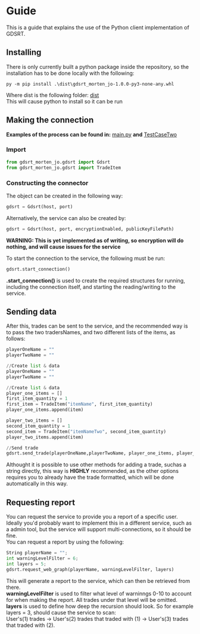 # Guide
This is a guide that explains the use of the Python client implementation of GDSRT.

## Installing
There is only currently built a python package inside the repository, so the installation has to be done locally with the following: 
```
py -m pip install .\dist\gdsrt_morten_jo-1.0.0-py3-none-any.whl
```
Where dist is the following folder: [dist][DistLoc]  
This will cause python to install so it can be run


## Making the connection
**Examples of the process can be found in:** [main.py][MainPython] **and** [TestCaseTwo][TestCasePython]  

### Import
```python
from gdsrt_morten_jo.gdsrt import Gdsrt
from gdsrt_morten_jo.gdsrt import TradeItem
```

### Constructing the connector
The object can be created in the following way:  
```python
gdsrt = Gdsrt(host, port)
```
Alternatively, the service can also be created by:  
```python
gdsrt = Gdsrt(host, port, encryptionEnabled, publicKeyFilePath)
```
**WARNING: This is yet implemented as of writing, so encryption will do nothing, and will cause issues for the service**  

To start the connection to the service, the following must be run:  
```python
gdsrt.start_connection()
```
**.start_connection()** is used to create the required structures for running, including the connection itself, and starting the reading/writing to the service. 


## Sending data

After this, trades can be sent to the service, and the recommended way is to pass the two tradersNames, and two different lists of the items, as follows:  
```python
playerOneName = ""
playerTwoName = ""

//Create list & data
playerOneName = ""
playerTwoName = ""

//Create list & data
player_one_items = []
first_item_quantity = 1
first_item = TradeItem("itemName", first_item_quantity)
player_one_items.append(item)

player_two_items = []
second_item_quantity = 1
second_item = TradeItem("itemNameTwo", second_item_quantity)
player_two_items.append(item)

//Send trade
gdsrt.send_trade(playerOneName,playerTwoName, player_one_items, player_two_items)
```

Althought it is possible to use other methods for adding a trade, suchas a string directly, this way is **HIGHLY** recommended, as the other options requires you to already have the trade formatted, which will be done automatically in this way.  

## Requesting report

You can request the service to provide you a report of a specific user. Ideally you'd probably want to implement this in a different service, such as a admin tool, but the service will support multi-connections, so it should be fine.  
You can request a report by using the following:  
```python
String playerName = "";
int warningLevelFilter = 6;
int layers = 5;
gdsrt.request_web_graph(playerName, warningLevelFilter, layers)
```

This will generate a report to the service, which can then be retrieved from there.  
**warningLevelFilter** is used to filter what level of warninngs 0-10 to account for when making the report. All trades under that level will be omitted.  
**layers** is used to define how deep the recursion should look. So for example layers = 3, should cause the service to scan:  
User's(1) trades -> User's(2) trades that traded with (1) -> User's(3) trades that traded with (2).  

<!-- Identifiers, in alphabetical order -->

[MainPython]: https://github.com/Morten-JO/GDSRT-C/blob/main/Python/main.py
[TestCasePython]: https://github.com/Morten-JO/GDSRT-C/blob/main/Python/test_case_two.py
[DistLoc]: https://github.com/Morten-JO/GDSRT-C/tree/main/Python/gdsrt/dist
